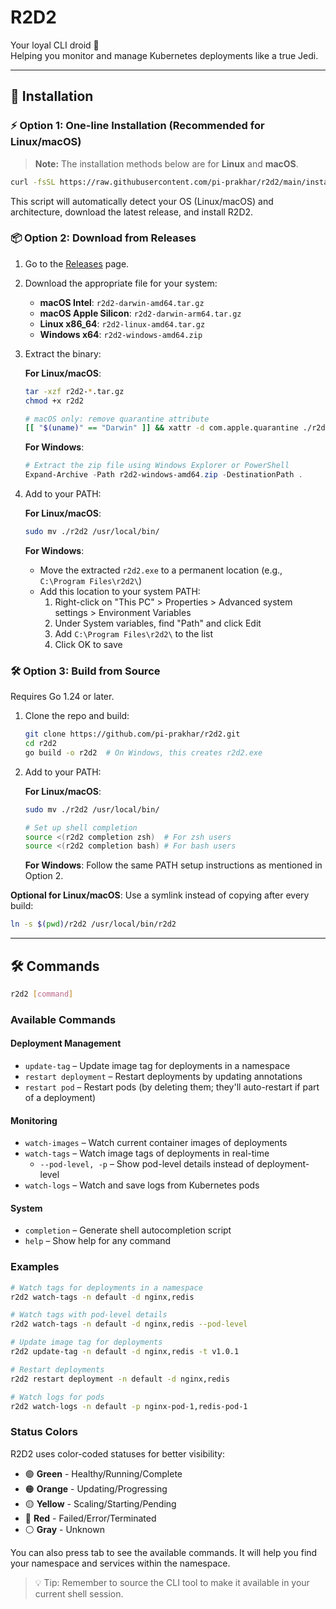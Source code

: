# R2D2

Your loyal CLI droid 🤖  
Helping you monitor and manage Kubernetes deployments like a true Jedi.

---

## 🚀 Installation

### ⚡ Option 1: One-line Installation (Recommended for Linux/macOS)

> **Note:** The installation methods below are for **Linux** and **macOS**.

```bash
curl -fsSL https://raw.githubusercontent.com/pi-prakhar/r2d2/main/install.sh | bash
```

This script will automatically detect your OS (Linux/macOS) and architecture, download the latest release, and install R2D2.

### 📦 Option 2: Download from Releases

1. Go to the [Releases](https://github.com/pi-prakhar/r2d2/releases) page.
2. Download the appropriate file for your system:
   - **macOS Intel**: `r2d2-darwin-amd64.tar.gz`
   - **macOS Apple Silicon**: `r2d2-darwin-arm64.tar.gz`
   - **Linux x86_64**: `r2d2-linux-amd64.tar.gz`
   - **Windows x64**: `r2d2-windows-amd64.zip`

3. Extract the binary:
   
   **For Linux/macOS**:
   ```bash
   tar -xzf r2d2-*.tar.gz
   chmod +x r2d2
   
   # macOS only: remove quarantine attribute
   [[ "$(uname)" == "Darwin" ]] && xattr -d com.apple.quarantine ./r2d2 || true
   ```
   
   **For Windows**:
   ```powershell
   # Extract the zip file using Windows Explorer or PowerShell
   Expand-Archive -Path r2d2-windows-amd64.zip -DestinationPath .
   ```

4. Add to your PATH:
   
   **For Linux/macOS**:
   ```bash
   sudo mv ./r2d2 /usr/local/bin/
   ```
   
   **For Windows**: 
   - Move the extracted `r2d2.exe` to a permanent location (e.g., `C:\Program Files\r2d2\`)
   - Add this location to your system PATH:
     1. Right-click on "This PC" > Properties > Advanced system settings > Environment Variables
     2. Under System variables, find "Path" and click Edit
     3. Add `C:\Program Files\r2d2\` to the list
     4. Click OK to save

### 🛠 Option 3: Build from Source

Requires Go 1.24 or later.

1. Clone the repo and build:
   ```bash
   git clone https://github.com/pi-prakhar/r2d2.git
   cd r2d2
   go build -o r2d2  # On Windows, this creates r2d2.exe
   ```

2. Add to your PATH:
   
   **For Linux/macOS**:
   ```bash
   sudo mv ./r2d2 /usr/local/bin/
   
   # Set up shell completion
   source <(r2d2 completion zsh)  # For zsh users
   source <(r2d2 completion bash) # For bash users
   ```
   
   **For Windows**: Follow the same PATH setup instructions as mentioned in Option 2.

**Optional for Linux/macOS**: Use a symlink instead of copying after every build:
```bash
ln -s $(pwd)/r2d2 /usr/local/bin/r2d2
```

---

## 🛠️ Commands

```bash
r2d2 [command]
```

### Available Commands

#### Deployment Management
- `update-tag`      – Update image tag for deployments in a namespace
- `restart deployment` – Restart deployments by updating annotations
- `restart pod`     – Restart pods (by deleting them; they'll auto-restart if part of a deployment)

#### Monitoring
- `watch-images`    – Watch current container images of deployments
- `watch-tags`      – Watch image tags of deployments in real-time
  - `--pod-level, -p` – Show pod-level details instead of deployment-level
- `watch-logs`      – Watch and save logs from Kubernetes pods

#### System
- `completion`      – Generate shell autocompletion script
- `help`            – Show help for any command

### Examples

```bash
# Watch tags for deployments in a namespace
r2d2 watch-tags -n default -d nginx,redis

# Watch tags with pod-level details
r2d2 watch-tags -n default -d nginx,redis --pod-level

# Update image tag for deployments
r2d2 update-tag -n default -d nginx,redis -t v1.0.1

# Restart deployments
r2d2 restart deployment -n default -d nginx,redis

# Watch logs for pods
r2d2 watch-logs -n default -p nginx-pod-1,redis-pod-1
```

### Status Colors

R2D2 uses color-coded statuses for better visibility:

- 🟢 **Green** - Healthy/Running/Complete
- 🟠 **Orange** - Updating/Progressing
- 🟡 **Yellow** - Scaling/Starting/Pending
- 🔴 **Red** - Failed/Error/Terminated
- ⚪️ **Gray** - Unknown

You can also press tab to see the available commands. It will help you find your namespace and services within the namespace.

> 💡 Tip: Remember to source the CLI tool to make it available in your current shell session.


